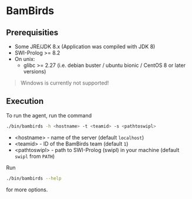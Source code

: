 # BamBirds

## Prerequisities

- Some JRE/JDK 8.x (Application was compiled with JDK 8)
- SWI-Prolog >= 8.2
- On unix:
  - glibc >= 2.27 (i.e. debian buster / ubuntu bionic / CentOS 8 or later versions)

> Windows is currently not supported!

## Execution

To run the agent, run the command 
```bash
./bin/bambirds -h <hostname> -t <teamid> -s <pathtoswipl>
```

* \<hostname\> - name of the server (default `localhost`)
* \<teamid\> - ID of the BamBirds team (default `1`)
* \<pathtoswipl\> - path to SWI-Prolog (swipl) in your machine (default `swipl` from `PATH`)

Run
```bash
./bin/bambirds --help 
```
for more options.
